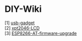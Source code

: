 # DIY-Wiki

[1] [usb-gadget](https://github.com/hen3u/DIY-Wiki/wiki/usb-gadget)  
[2] [xpt2046-LCD](https://github.com/hen3u/DIY-Wiki/wiki/xpt2046-LCD)  
[3] [ESP8266-AT-firmware-upgrade](https://github.com/hen3u/DIY-Wiki/wiki/ESP8266-AT-firmware-upgrade)  
